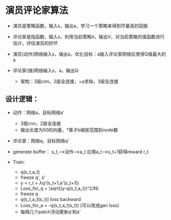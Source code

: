 # 演员评论家算法

- 演员是策略函数，输入s，输出a，学习一个策略来得到尽量高的回报
- 评论家是指函数，输入s，利用当前策略$\pi$，输出V，对当前策略的值函数进行估计，评估演员的好坏



- 演员(动作)网络输入s，输出a，优化目标：a输入评论家网络后使得Q值最大的a
- 评论家(值)网络输入s，a，输出Q
  - 架构：3层cnn，2层全连接，+a求和，3层全连接



## 设计逻辑：

- 动作：网络a，目标网络a‘
  - 3层cnn，2层全连接
  - 输出长度为50的向量，*乘子b缩放范围到node数

- 评论家：网络q，目标网络q’



- generate buffer： s_t,-->动作-->a_t 应用a_t-->s_t+1获得reward r_t

- Train:
  - q(s_t,a_t)
  - freeze q', s'
  - y = r_t + $\lambda$q'(s_t+1,a'(s_t+1))
  - Loss_for_q = \sqrt((y-q(s_t,a_t))^2/N)
  - freeze q
  - q(s_t,a_t(s_t)) loss backward
  - Loss_for_a = -q(s_t,a_t(s_t)) (可以改成gan loss)
  - 每隔几个patch浮动更新q‘和a'